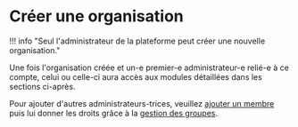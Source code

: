 # Créer une organisation

!!! info "Seul l'administrateur de la plateforme peut créer une nouvelle organisation."

Une fois l'organisation créée et un-e premier-e administrateur-e relié-e à ce compte, celui ou celle-ci aura accès aux modules détaillées dans les sections ci-après.

Pour ajouter d'autres administrateurs-trices, veuillez [ajouter un membre](members.md) puis lui donner les droits grâce à la [gestion des groupes](groups.md). 
